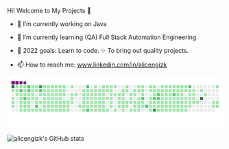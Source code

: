 Hi!  Welcome to My Projects 👋

- 🔭 I’m currently working on Java
- 🌱 I’m currently learning (QA) Full Stack Automation Engineering
- 💪 2022 goals: Learn to code. ✨ To bring out quality projects.

- 📫 How to reach me: www.linkedin.com/in/alicengizk

<img src="https://github.com/szgnms/szgnms/raw/main/github-contribution-grid-snake.gif" width="auto">


![alicengizk's GitHub stats](https://github-readme-stats.vercel.app/api?username=alicengizk&show_icons=true&theme=dark)
